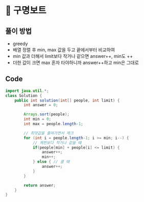 # 📘 구명보트

## 풀이 방법
- greedy
- 배열 정렬 후 min, max 값을 두고 끝에서부터 비교하여
- min 값과 더해서 limit보다 작거나 같으면 answer++, min도 ++
- 더한 값이 크면 max 혼자 타야하니까 answer++하고 min은 그대로

## Code

```java
import java.util.*;
class Solution {
    public int solution(int[] people, int limit) {
        int answer = 0;

        Arrays.sort(people);
        int min = 0;
        int max = people.length-1;

        // 최댓값을 줄여가면서 체크
        for (int i = people.length-1; i >= min; i--) {
            // 제한보다 작거나 같을 떄
            if(people[min] + people[i] <= limit) {
                answer++;
                min++;
            } else { // 클 때
                answer++;
            }
        }

        return answer;
    }
}

```